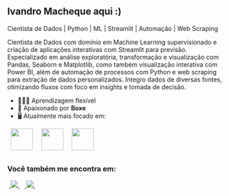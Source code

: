 ## Ivandro Macheque aqui :)

Cientista de Dados | Python | ML | Streamlit | Automação | Web Scraping

Cientista de Dados com domínio em Machine Learning supervisionado e criação de aplicações interativas com Streamlit para previsão. Especializado em análise exploratória, transformação e visualização com Pandas, Seaborn e Matplotlib, como também visualização interativa com Power BI, além de automação de processos com Python e web scraping para extração de dados personalizados. Integro dados de diversas fontes, otimizando fluxos com foco em insights e tomada de decisão.

- 👨🏽‍💻 Aprendizagem flexível
- 🥊 Apaixonado por **Boxe**
- 🖥 Atualmente mais focado em:
<div style="display: inline">
  &nbsp;&nbsp;<img width='50' height='50' src="https://cdn.jsdelivr.net/gh/devicons/devicon@latest/icons/python/python-original.svg" />&nbsp;&nbsp;
  &nbsp;&nbsp;<img width='50' height='50' src="https://cdn.jsdelivr.net/gh/devicons/devicon@latest/icons/pandas/pandas-original-wordmark.svg" />&nbsp;&nbsp;
  &nbsp;&nbsp;<img width='50' height='50' src="https://cdn.jsdelivr.net/gh/devicons/devicon@latest/devicon.min.css" />&nbsp;&nbsp;
          
</div>          

## 
### Você também me encontra em:
&nbsp;<a href="https://www.linkedin.com/in/ivandro-macheque-869526363/">
  <img src="https://img.shields.io/badge/linkedin-%230077B5.svg?style=for-the-badge&logo=linkedin&logoColor=white">
</a>&nbsp;
&nbsp;<a href="https://www.instagram.com/ivan.lucas06?igsh=N2s0OWZ6b3Mxdjk3">
  <img src="https://img.shields.io/badge/Instagram-%23E4405F.svg?style=for-the-badge&logo=Instagram&logoColor=white">
</a>&nbsp;
